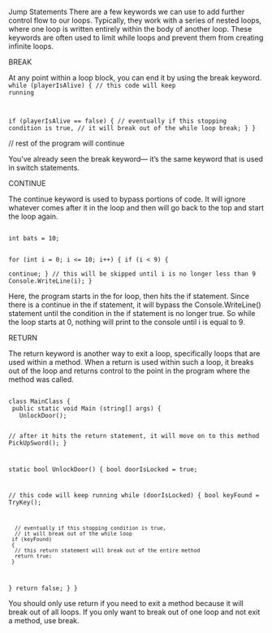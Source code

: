 Jump Statements
There are a few keywords we can use to add further control flow to our loops. Typically, they work with a series of nested loops, where one loop is written entirely within the body of another loop. These keywords are often used to limit while loops and prevent them from creating infinite loops.

BREAK

At any point within a loop block, you can end it by using the break keyword.
<code>
while (playerIsAlive) 
{ 
// this code will keep running

  if (playerIsAlive == false) 
  { 
    // eventually if this stopping condition is true, 
    // it will break out of the while loop
    break; 
   } 
 } 
</code>

// rest of the program will continue

You’ve already seen the break keyword— it’s the same keyword that is used in switch statements.

CONTINUE

The continue keyword is used to bypass portions of code. It will ignore whatever comes after it in the loop and then will go back to the top and start the loop again.

<code>
int bats = 10;

for (int i = 0; i <= 10; i++)
{
  if (i < 9)
  {  
    continue;
  }
  // this will be skipped until i is no longer less than 9
  Console.WriteLine(i);
}
</code>

Here, the program starts in the for loop, then hits the if statement. Since there is a continue in the if statement, it will bypass the Console.WriteLine() statement until the condition in the if statement is no longer true. So while the loop starts at 0, nothing will print to the console until i is equal to 9.

RETURN

The return keyword is another way to exit a loop, specifically loops that are used within a method. When a return is used within such a loop, it breaks out of the loop and returns control to the point in the program where the method was called.

<code>
class MainClass {
 public static void Main (string[] args) {
   UnlockDoor();

  // after it hits the return statement, it will move on to this method
   PickUpSword();
 }

 static bool UnlockDoor()
 {
   bool doorIsLocked = true;

   // this code will keep running
   while (doorIsLocked)
   {
     bool keyFound = TryKey();

      // eventually if this stopping condition is true,
      // it will break out of the while loop
     if (keyFound)
     {
      // this return statement will break out of the entire method
      return true;
     }
   }
   return false;
 }
}
</code>

You should only use return if you need to exit a method because it will break out of all loops. If you only want to break out of one loop and not exit a method, use break.